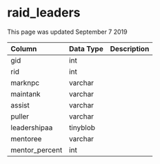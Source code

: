 # raid\_leaders

This page was updated September 7 2019

| Column | Data Type | Description |
| :--- | :--- | :--- |
| gid | int |  |
| rid | int |  |
| marknpc | varchar |  |
| maintank | varchar |  |
| assist | varchar |  |
| puller | varchar |  |
| leadershipaa | tinyblob |  |
| mentoree | varchar |  |
| mentor\_percent | int |  |

